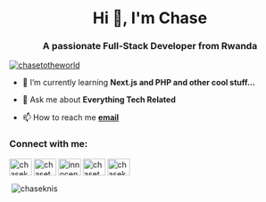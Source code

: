<h1 align="center">Hi 👋, I'm Chase</h1>
<h3 align="center">A passionate Full-Stack Developer from Rwanda</h3>

<p align="left"> <a href="https://twitter.com/chasetotheworld" target="blank"><img src="https://img.shields.io/twitter/follow/chasetotheworld?logo=twitter&style=for-the-badge" alt="chasetotheworld" /></a> </p>

- 🌱 I’m currently learning **Next.js and PHP and other cool stuff...**

- 💬 Ask me about **Everything Tech Related**

- 📫 How to reach me 
**[email](chase36th@gmail.com)**


<h3 align="left">Connect with me:</h3>
<p align="left">
<a href="https://codepen.io/chaseknis" target="blank"><img align="center" src="https://raw.githubusercontent.com/rahuldkjain/github-profile-readme-generator/master/src/images/icons/Social/codepen.svg" alt="chaseknis" height="30" width="40" /></a>
<a href="https://twitter.com/chasetotheworld" target="blank"><img align="center" src="https://raw.githubusercontent.com/rahuldkjain/github-profile-readme-generator/master/src/images/icons/Social/twitter.svg" alt="chasetotheworld" height="30" width="40" /></a>
<a href="https://linkedin.com/in/innocent-n" target="blank"><img align="center" src="https://raw.githubusercontent.com/rahuldkjain/github-profile-readme-generator/master/src/images/icons/Social/linked-in-alt.svg" alt="innocent-n" height="30" width="40" /></a>
<a href="https://instagram.com/chasetotheworld" target="blank"><img align="center" src="https://raw.githubusercontent.com/rahuldkjain/github-profile-readme-generator/master/src/images/icons/Social/instagram.svg" alt="chasetotheworld" height="30" width="40" /></a>
<a href="https://www.hackerrank.com/chaseknis" target="blank"><img align="center" src="https://raw.githubusercontent.com/rahuldkjain/github-profile-readme-generator/master/src/images/icons/Social/hackerrank.svg" alt="chaseknis" height="30" width="40" /></a>
</p>


<p>&nbsp;<img align="center" src="https://github-readme-stats.vercel.app/api?username=chaseknis&show_icons=true&locale=en" alt="chaseknis" /></p>



